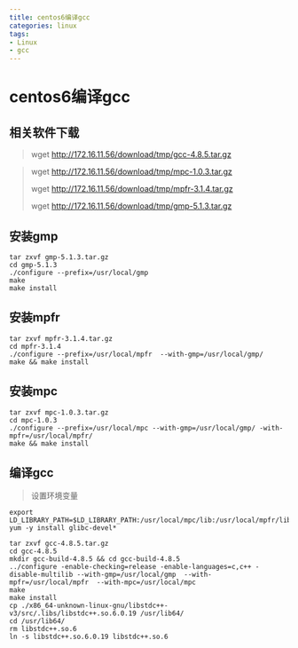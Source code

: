 ```yaml
---
title: centos6编译gcc
categories: linux
tags: 
- Linux
- gcc
---
```


# centos6编译gcc

## 相关软件下载
> wget http://172.16.11.56/download/tmp/gcc-4.8.5.tar.gz

> wget http://172.16.11.56/download/tmp/mpc-1.0.3.tar.gz
>
> wget http://172.16.11.56/download/tmp/mpfr-3.1.4.tar.gz
>
> wget http://172.16.11.56/download/tmp/gmp-5.1.3.tar.gz
>

## 安装gmp
```shell
tar zxvf gmp-5.1.3.tar.gz 
cd gmp-5.1.3
./configure --prefix=/usr/local/gmp
make
make install 
```

## 安装mpfr

```shell
tar zxvf mpfr-3.1.4.tar.gz
cd mpfr-3.1.4
./configure --prefix=/usr/local/mpfr  --with-gmp=/usr/local/gmp/
make && make install
```

## 安装mpc
```shell
tar zxvf mpc-1.0.3.tar.gz
cd mpc-1.0.3
./configure --prefix=/usr/local/mpc --with-gmp=/usr/local/gmp/ -with-mpfr=/usr/local/mpfr/
make && make install
```

## 编译gcc

> 设置环境变量
```shell
export LD_LIBRARY_PATH=$LD_LIBRARY_PATH:/usr/local/mpc/lib:/usr/local/mpfr/lib:/usr/local/gmp/lib
yum -y install glibc-devel*
```

```shell
tar zxvf gcc-4.8.5.tar.gz
cd gcc-4.8.5
mkdir gcc-build-4.8.5 && cd gcc-build-4.8.5
../configure -enable-checking=release -enable-languages=c,c++ -disable-multilib --with-gmp=/usr/local/gmp  --with-mpfr=/usr/local/mpfr  --with-mpc=/usr/local/mpc
make
make install
cp ./x86_64-unknown-linux-gnu/libstdc++-v3/src/.libs/libstdc++.so.6.0.19 /usr/lib64/
cd /usr/lib64/
rm libstdc++.so.6 
ln -s libstdc++.so.6.0.19 libstdc++.so.6
```